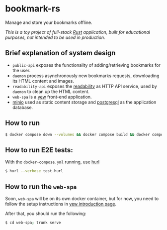 # bookmark-rs

Manage and store your bookmarks offline.

_This is a toy project of full-stack [Rust](https://www.rust-lang.org/)
application, built for educational purposes, not intended to be used in
production._

## Brief explanation of system design

- `public-api` exposes the functionality of adding/retrieving bookmarks for the
  user.
- `daemon` process asynchronously new bookmarks requests, downloading its HTML
  content and images.
- `readability-api` exposes the
  [readability](https://github.com/mozilla/readability) as HTTP API service,
  used by `daemon` to clean up the HTML content.
- `web-spa` is a [yew](https://yew.rs/) front-end application.
- [minio](https://min.io/) used as static content storage and
  [postgresql](https://www.postgresql.org/) as the application database.

## How to run

```bash
$ docker compose down --volumes && docker compose build && docker compose up
```

## How to run E2E tests:

With the `docker-compose.yml` running, use [hurl](https://hurl.dev/)

```bash
$ hurl --verbose test.hurl
```

## How to run the `web-spa`

Soon, `web-spa` will be on its own docker container, but for now, you need to
follow the setup instructions in
[yew introduction page](https://yew.rs/docs/getting-started/introduction).

After that, you should run the following:

```bash
$ cd web-spa; trunk serve
```
